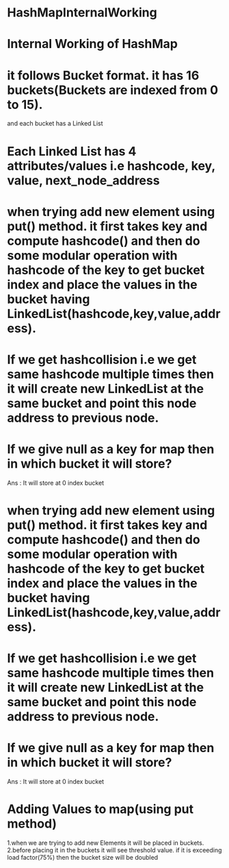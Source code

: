 # HashMapInternalWorking

# Internal Working of HashMap

# it follows Bucket format. it has 16 buckets(Buckets are indexed from 0 to 15).

and each bucket has a Linked List

# Each Linked List has 4 attributes/values i.e hashcode, key, value, next_node_address

 
# when trying add new element using put() method. it first takes key and compute hashcode() and then do some modular operation with hashcode of the key to get bucket index and place the values in the bucket having LinkedList(hashcode,key,value,address).

# If we get hashcollision i.e we get same hashcode multiple times then it will create new LinkedList at the same bucket and point this node address to previous node.

# If we give null as a key for map then in which bucket it will store?
Ans : It will store at 0 index bucket

# when trying add new element using put() method. it first takes key and compute hashcode() and then do some modular operation with hashcode of the key to get bucket index and place the values in the bucket having LinkedList(hashcode,key,value,address).

# If we get hashcollision i.e we get same hashcode multiple times then it will create new LinkedList at the same bucket and point this node address to previous node.

# If we give null as a key for map then in which bucket it will store?
Ans : It will store at 0 index bucket

# Adding Values to map(using put method)
1.when we are trying to add new Elements it will be placed in buckets.
2.before placing it in the buckets it will see threshold value. if it is exceeding load factor(75%) then the bucket size will be doubled
